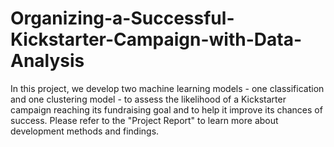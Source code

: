 # Organizing-a-Successful-Kickstarter-Campaign-with-Data-Analysis
In this project, we develop two machine learning models - one classification and one clustering model - to assess the likelihood of a Kickstarter campaign reaching its fundraising goal and to help it improve its chances of success. Please refer to the "Project Report" to learn more about development methods and findings.


